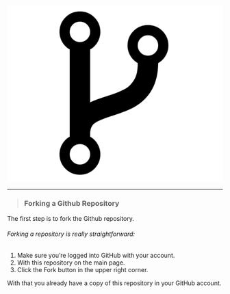 ![alt_text](../public/code-fork-icon-64988.png)

---

> ### Forking a Github Repository

The first step is to fork the Github repository.

###### Forking a repository is really straightforward:

1. Make sure you’re logged into GitHub with your account.
2. With this repository on the main page.
3. Click the Fork button in the upper right corner.

With that you already have a copy of this repository in your GitHub account.
